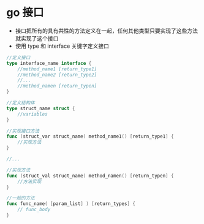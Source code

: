 # go 接口

- 接口把所有的具有共性的方法定义在一起，任何其他类型只要实现了这些方法就实现了这个接口
- 使用 type 和 interface 关键字定义接口

```go
//定义接口
type interface_name interface {
    //method_name1 [return_type1]
    //method_name2 [return_type2]
    //...
    //method_namen [return_typen]
}

//定义结构体
type struct_name struct {
    //variables
}

//实现接口方法
func (struct_var struct_name) method_name1() [return_type1] {
    //实现方法
}

//...

//实现方法
func (struct_val struct_name) method_namen() [return_typen] {
    //方法实现
}

//一般的方法
func func_name( [param_list] ) [return_types] {
    // func_body
}
```